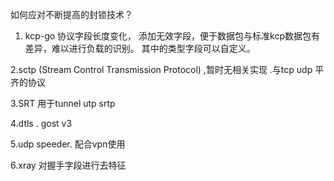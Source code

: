 如何应对不断提高的封锁技术？


1. kcp-go 协议字段长度变化， 添加无效字段，便于数据包与标准kcp数据包有差异，难以进行负载的识别。
其中的类型字段可以自定义。

2.sctp  (Stream Control Transmission Protocol) ,暂时无相关实现 .与tcp udp 平齐的协议

3.SRT 用于tunnel   utp  srtp

4.dtls .  gost v3

5.udp speeder.   配合vpn使用 

6.xray   对握手字段进行去特征


